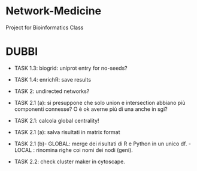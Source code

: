 # Network-Medicine
Project for Bioinformatics Class


# DUBBI


* TASK 1.3: biogrid: uniprot entry for no-seeds?

* TASK 1.4: enrichR: save results

* TASK 2: undirected networks?

* TASK 2.1 (a): si presuppone che solo union e intersection abbiano più componenti connesse? O è ok averne più di una anche in sgi?

* TASK 2.1: calcola global centrality!

* TASK 2.1 (a): salva risultati in matrix format

* TASK 2.1 (b)- GLOBAL: merge dei risultati di R e Python in un unico df.
              - LOCAL : rinomina righe coi nomi dei nodi (geni).

* TASK 2.2:  check cluster maker in cytoscape.
